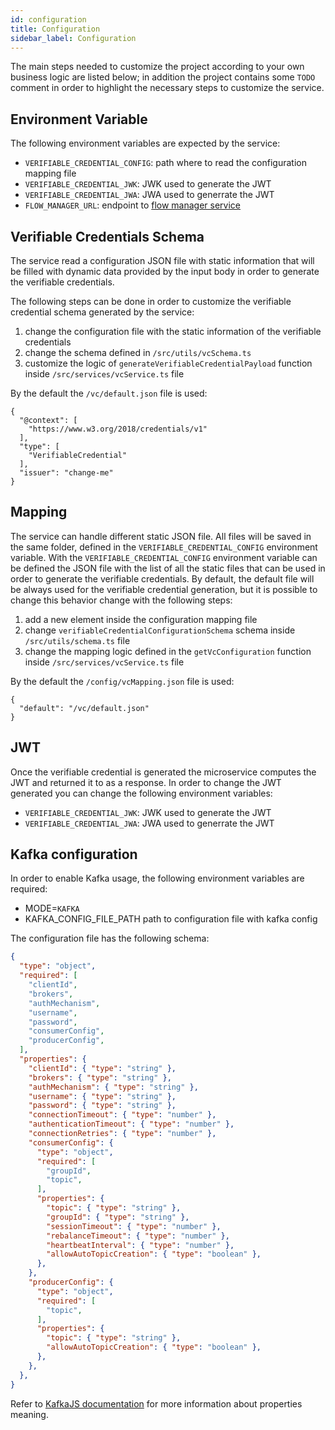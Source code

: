 ```yaml
---
id: configuration
title: Configuration
sidebar_label: Configuration
---
```


<!--
WARNING: this file was automatically generated by Mia-Platform Doc Aggregator.
DO NOT MODIFY IT BY HAND.
Instead, modify the source file and run the aggregator to regenerate this file.
-->

The main steps needed to customize the project according to your own business logic are listed below; in addition the project contains some `TODO` comment in order to highlight the necessary steps to customize the service. 


## Environment Variable

The following environment variables are expected by the service: 
- `VERIFIABLE_CREDENTIAL_CONFIG`: path where to read the configuration mapping file
- `VERIFIABLE_CREDENTIAL_JWK`: JWK used to generate the JWT
- `VERIFIABLE_CREDENTIAL_JWA`: JWA used to generrate the JWT
- `FLOW_MANAGER_URL`: endpoint to [flow manager service](runtime_suite/flow-manager-service/overview)

## Verifiable Credentials Schema

The service read a configuration JSON file with static information that will be filled with dynamic data provided by the input body in order to generate the verifiable credentials. 

The following steps can be done in order to customize the verifiable credential schema generated by the service: 
1. change the configuration file with the static information of the verifiable credentials
2. change the schema defined in `/src/utils/vcSchema.ts`
3. customize the logic of `generateVerifiableCredentialPayload` function inside `/src/services/vcService.ts` file

By the default the `/vc/default.json` file is used: 

```
{
  "@context": [
    "https://www.w3.org/2018/credentials/v1"
  ],
  "type": [
    "VerifiableCredential"
  ],
  "issuer": "change-me"
}
```


## Mapping

The service can handle different static JSON file. 
All files will be saved in the same folder, defined in the `VERIFIABLE_CREDENTIAL_CONFIG` environment variable.
With the `VERIFIABLE_CREDENTIAL_CONFIG` environment variable can be defined the JSON file with the list of all the static files that can be used in order to generate the verifiable credentials.
By default, the default file will be always used for the verifiable credential generation, but it is possible to change this behavior change with the following steps:
1. add a new element inside the configuration mapping file
2. change `verifiableCredentialConfigurationSchema` schema inside `/src/utils/schema.ts` file
2. change the mapping logic defined in the `getVcConfiguration` function inside `/src/services/vcService.ts` file

By the default the `/config/vcMapping.json` file is used: 

```
{
  "default": "/vc/default.json"
}
```

## JWT

Once the verifiable credential is generated the microservice computes the JWT and returned it to as a response. 
In order to change the JWT generated you can change the following environment variables:
- `VERIFIABLE_CREDENTIAL_JWK`: JWK used to generate the JWT
- `VERIFIABLE_CREDENTIAL_JWA`: JWA used to generrate the JWT

## Kafka configuration

In order to enable Kafka usage, the following environment variables are required:
- MODE=`KAFKA`
- KAFKA_CONFIG_FILE_PATH path to configuration file with kafka config

The configuration file has the following schema:

```json
{
  "type": "object",
  "required": [
    "clientId",
    "brokers",
    "authMechanism",
    "username",
    "password",
    "consumerConfig",
    "producerConfig",
  ],
  "properties": {
    "clientId": { "type": "string" },
    "brokers": { "type": "string" },
    "authMechanism": { "type": "string" },
    "username": { "type": "string" },
    "password": { "type": "string" },
    "connectionTimeout": { "type": "number" },
    "authenticationTimeout": { "type": "number" },
    "connectionRetries": { "type": "number" },
    "consumerConfig": {
      "type": "object",
      "required": [
        "groupId",
        "topic",
      ],
      "properties": {
        "topic": { "type": "string" },
        "groupId": { "type": "string" },
        "sessionTimeout": { "type": "number" },
        "rebalanceTimeout": { "type": "number" },
        "heartbeatInterval": { "type": "number" },
        "allowAutoTopicCreation": { "type": "boolean" },
      },
    },
    "producerConfig": {
      "type": "object",
      "required": [
        "topic",
      ],
      "properties": {
        "topic": { "type": "string" },
        "allowAutoTopicCreation": { "type": "boolean" },
      },
    },
  },
}
```

Refer to [KafkaJS documentation](https://kafka.js.org/docs/getting-started) for more information about properties meaning.
